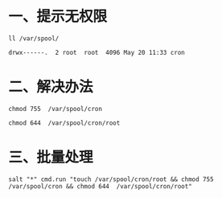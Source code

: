# 一、提示无权限

```
ll /var/spool/

drwx------.  2 root  root  4096 May 20 11:33 cron
```

# 二、解决办法
```
chmod 755  /var/spool/cron

chmod 644  /var/spool/cron/root
```

# 三、批量处理
```
salt "*" cmd.run "touch /var/spool/cron/root && chmod 755  /var/spool/cron && chmod 644  /var/spool/cron/root"
```
